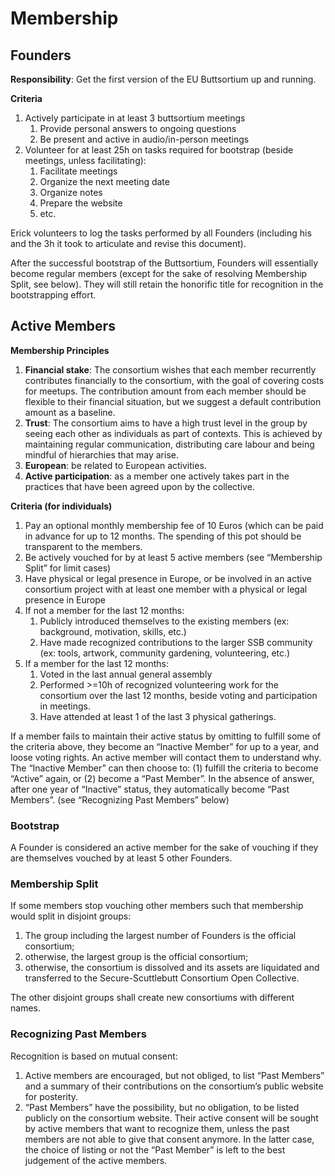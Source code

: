 # Membership

## Founders

**Responsibility**: Get the first version of the EU Buttsortium up and running.

**Criteria** 
1. Actively participate in at least 3 buttsortium meetings
   1. Provide personal answers to ongoing questions
   2. Be present and active in audio/in-person meetings
2. Volunteer for at least 25h on tasks required for bootstrap (beside meetings, unless facilitating):
   1. Facilitate meetings
   2. Organize the next meeting date
   3. Organize notes
   4. Prepare the website
   5. etc.

Erick volunteers to log the tasks performed by all Founders (including his and the 3h it took to articulate and revise this document).

After the successful bootstrap of the Buttsortium, Founders will essentially become regular members (except for the sake of resolving Membership Split, see below). They will still retain the honorific title for recognition in the bootstrapping effort.

## Active Members


**Membership Principles**
1. **Financial stake**: The consortium wishes that each member recurrently contributes financially to the consortium, with the goal of covering costs for meetups. The contribution amount from each member should be flexible to their financial situation, but we suggest a default contribution amount as a baseline.
2. **Trust**: The consortium aims to have a high trust level in the group by seeing each other as individuals as part of contexts. This is achieved by maintaining regular communication, distributing care labour and being mindful of hierarchies that may arise.
3. **European**: be related to European activities.
4. **Active participation**: as a member one actively takes part in the practices that have been agreed upon by the collective.

**Criteria (for individuals)**
1. Pay an optional monthly membership fee of 10 Euros (which can be paid in advance for up to 12 months. The spending of this pot should be transparent to the members.
2. Be actively vouched for by at least 5 active members (see “Membership Split” for limit cases)
3. Have physical or legal presence in Europe, or be involved in an active consortium project with at least one member with a physical or legal presence in Europe
4. If not a member for the last 12 months:
    1. Publicly introduced themselves to the existing members (ex: background, motivation, skills, etc.)
    2. Have made recognized contributions to the larger SSB community (ex: tools, artwork, community gardening, volunteering, etc.)
5. If a member for the last 12 months: 
    1. Voted in the last annual general assembly
    2. Performed >=10h of recognized volunteering work for the consortium over the last 12 months, beside voting and participation in meetings.
    3. Have attended at least 1 of the last 3 physical gatherings.

If a member fails to maintain their active status by omitting to fulfill some of the criteria above, they become an “Inactive Member” for up to a year, and loose voting rights. An active member will contact them to understand why. The “Inactive Member” can then choose to: (1) fulfill the criteria to become “Active” again, or (2) become a “Past Member”. In the absence of answer, after one year of “Inactive” status, they automatically become “Past Members”. (see “Recognizing Past Members” below)

### Bootstrap

A Founder is considered an active member for the sake of vouching if they are themselves vouched by at least 5 other Founders.

### Membership Split

If some members stop vouching other members such that membership would split in disjoint groups:
 1. The group including the largest number of Founders is the official consortium;
 2. otherwise, the largest group is the official consortium;
 3. otherwise, the consortium is dissolved and its assets are liquidated and transferred to the Secure-Scuttlebutt Consortium Open Collective.

The other disjoint groups shall create new consortiums with different names.

### Recognizing Past Members

Recognition is based on mutual consent:
  1. Active members are encouraged, but not obliged, to list “Past Members” and a summary of their contributions on the consortium’s public website for posterity.
  2. “Past Members” have the possibility, but no obligation, to be listed publicly on the consortium website. Their active consent will be sought by active members that want to recognize them, unless the past members are not able to give that consent anymore. In the latter case, the choice of listing or not the “Past Member” is left to the best judgement of the active members.
